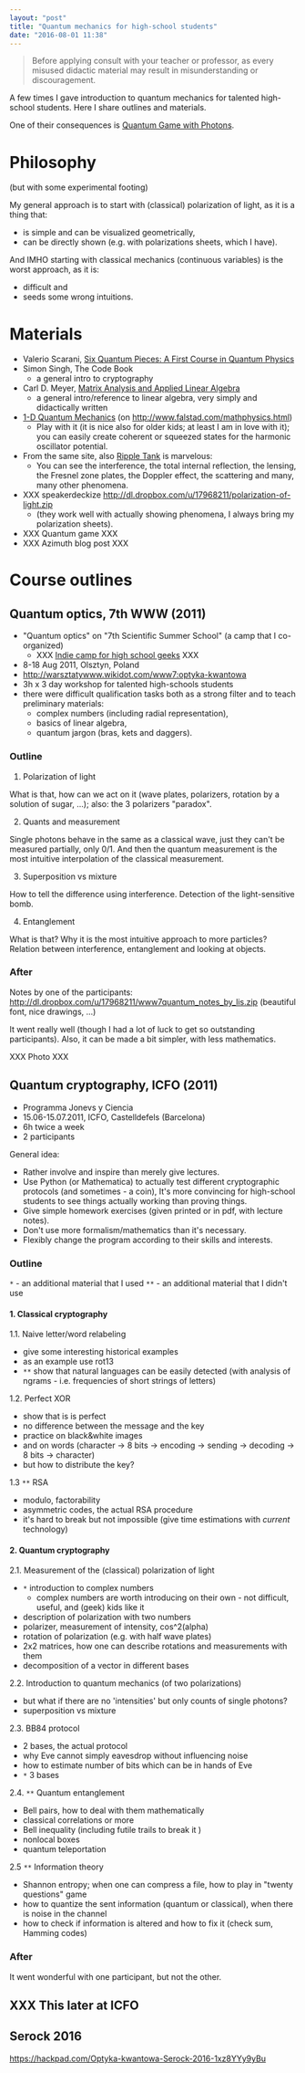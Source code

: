 ```yaml
---
layout: "post"
title: "Quantum mechanics for high-school students"
date: "2016-08-01 11:38"
---
```


> Before applying consult with your teacher or professor, as every misused didactic material may result in misunderstanding or discouragement.

A few times I gave introduction to quantum mechanics for talented high-school students. Here I share outlines and materials.

One of their consequences is [Quantum Game with Photons](http://quantumgame.io).


# Philosophy

(but with some experimental footing)

My general approach is to start with (classical) polarization of light, as it is a thing that:
- is simple and can be visualized geometrically,
- can be directly shown (e.g. with polarizations sheets, which I have).

And IMHO starting with classical mechanics (continuous variables) is the worst approach, as it is:
- difficult and
- seeds some wrong intuitions.

# Materials

* Valerio Scarani, [Six Quantum Pieces: A First Course in Quantum Physics](http://www.amazon.com/Six-Quantum-Pieces-Course-Physics/dp/9814327549)
* Simon Singh, The Code Book
  * a general intro to cryptography
* Carl D. Meyer, [Matrix Analysis and Applied Linear Algebra](http://www.matrixanalysis.com/DownloadChapters.html)
  * a general intro/reference to linear algebra, very simply and didactically written
* [1-D Quantum Mechanics](http://www.falstad.com/qm1d/) (on http://www.falstad.com/mathphysics.html)
  * Play with it (it is nice also for older kids; at least I am in love with it); you can easily create coherent or squeezed states for the harmonic oscillator potential.
* From the same site, also [Ripple Tank](http://www.falstad.com/ripple/) is marvelous:
  * You can see the interference, the total internal reflection, the lensing, the Fresnel zone plates, the Doppler effect, the scattering and many, many other phenomena.
* XXX speakerdeckize http://dl.dropbox.com/u/17968211/polarization-of-light.zip
  * (they work well with actually showing phenomena, I always bring my polarization sheets).
* XXX Quantum game XXX
* XXX Azimuth blog post XXX

# Course outlines

## Quantum optics, 7th WWW (2011)

* "Quantum optics" on "7th Scientific Summer School" (a camp that I co-organized)
  * XXX [Indie camp for high school geeks]() XXX
* 8-18 Aug 2011, Olsztyn, Poland
* http://warsztatywww.wikidot.com/www7:optyka-kwantowa
* 3h x 3 day workshop for talented high-schools students
* there were difficult qualification tasks both as a strong filter and to teach preliminary materials:
  * complex numbers (including radial representation),
  * basics of linear algebra,
  * quantum jargon (bras, kets and daggers).

### Outline

1. Polarization of light

  What is that, how can we act on it (wave plates, polarizers, rotation by a solution of sugar, ...); also: the 3 polarizers "paradox".

2. Quants and measurement

  Single photons behave in the same as a classical wave, just they can't be measured partially, only 0/1. And then the quantum measurement is the most intuitive interpolation of the classical measurement.

3. Superposition vs mixture

  How to tell the difference using interference. Detection of the light-sensitive bomb.

4. Entanglement

  What is that? Why it is the most intuitive approach to more particles? Relation between interference, entanglement and looking at objects.

### After

Notes by one of the participants:
http://dl.dropbox.com/u/17968211/www7quantum_notes_by_lis.zip
(beautiful font, nice drawings, ...)

It went really well (though I had a lot of luck to get so outstanding participants).
Also, it can be made a bit simpler, with less mathematics.

XXX Photo XXX

## Quantum cryptography, ICFO (2011)

* Programma Jonevs y Ciencia
* 15.06-15.07.2011, ICFO, Castelldefels (Barcelona)
* 6h twice a week
* 2 participants

General idea:
- Rather involve and inspire than merely give lectures.
- Use Python (or Mathematica) to actually test different cryptographic protocols (and sometimes - a coin), It's more convincing  for high-school students to see things actually working than proving things.
- Give simple homework exercises (given printed or in pdf, with lecture notes).
- Don't use more formalism/mathematics than it's necessary.
- Flexibly change the program according to their skills and interests.

### Outline

`*` - an additional material that I used
`**` - an additional material that I didn't use

#### 1. Classical cryptography

1.1. Naive letter/word relabeling
- give some interesting historical examples
- as an example use rot13
- `**` show that natural languages can be easily detected (with analysis of ngrams - i.e. frequencies of short strings of letters)

1.2. Perfect XOR
- show that is is perfect
- no difference between the message and the key
- practice on black&white images
- and on words (character -> 8 bits -> encoding -> sending -> decoding -> 8 bits -> character)
- but how to distribute the key?

1.3 `**` RSA
- modulo, factorability
- asymmetric codes, the actual RSA procedure
- it's hard to break but not impossible (give time estimations with _current_ technology)

#### 2. Quantum cryptography

2.1. Measurement of the (classical) polarization of light
- `*` introduction to complex numbers
  - complex numbers are worth introducing on their own - not difficult, useful, and (geek) kids like it
- description of polarization with two numbers
- polarizer, measurement of intensity, cos^2(alpha)
- rotation of polarization (e.g. with half wave plates)
- 2x2 matrices, how one can describe rotations and measurements with them
- decomposition of a vector in different bases

2.2. Introduction to quantum mechanics (of two polarizations)
- but what if there are no 'intensities' but only counts of single photons?
- superposition vs mixture

2.3. BB84 protocol
- 2 bases, the actual protocol
- why Eve cannot simply eavesdrop without influencing noise
- how to estimate number of bits which can be in hands of Eve
- `*` 3 bases

2.4. `**` Quantum entanglement
- Bell pairs, how to deal with them mathematically
- classical correlations or more
- Bell inequality (including futile trails to break it )
- nonlocal boxes
- quantum teleportation

2.5 `**` Information theory
- Shannon entropy; when one can compress a file, how to play in "twenty questions" game
- how to quantize the sent information (quantum or classical), when there is noise in the channel
- how to check if information is altered and how to fix it (check sum, Hamming codes)

### After

It went wonderful with one participant, but not the other.

## XXX This later at ICFO

## Serock 2016

https://hackpad.com/Optyka-kwantowa-Serock-2016-1xz8YYy9yBu

